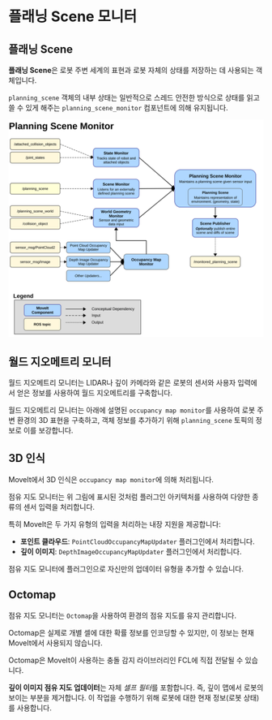 # 플래닝 Scene 모니터

## 플래닝 Scene

**플래닝 Scene**은 로봇 주변 세계의 표현과 로봇 자체의 상태를 저장하는 데 사용되는 객체입니다.

`planning_scene` 객체의 내부 상태는 일반적으로 스레드 안전한 방식으로 상태를 읽고 쓸 수 있게 해주는 `planning_scene_monitor` 컴포넌트에 의해 유지됩니다.

![플래닝 Scene 모니터 아키텍처](./figs/planning_scene_monitor.svg)

## 월드 지오메트리 모니터

월드 지오메트리 모니터는 LIDAR나 깊이 카메라와 같은 로봇의 센서와 사용자 입력에서 얻은 정보를 사용하여 월드 지오메트리를 구축합니다.

월드 지오메트리 모니터는 아래에 설명된 `occupancy map monitor`를 사용하여 로봇 주변 환경의 3D 표현을 구축하고, 객체 정보를 추가하기 위해 `planning_scene` 토픽의 정보로 이를 보강합니다.

## 3D 인식

MoveIt에서 3D 인식은 `occupancy map monitor`에 의해 처리됩니다.

점유 지도 모니터는 위 그림에 표시된 것처럼 플러그인 아키텍처를 사용하여 다양한 종류의 센서 입력을 처리합니다.

특히 MoveIt은 두 가지 유형의 입력을 처리하는 내장 지원을 제공합니다:

- **포인트 클라우드**: `PointCloudOccupancyMapUpdater` 플러그인에서 처리합니다.
- **깊이 이미지**: `DepthImageOccupancyMapUpdater` 플러그인에서 처리합니다.

점유 지도 모니터에 플러그인으로 자신만의 업데이터 유형을 추가할 수 있습니다.

## Octomap

점유 지도 모니터는 `Octomap`을 사용하여 환경의 점유 지도를 유지 관리합니다.

Octomap은 실제로 개별 셀에 대한 확률 정보를 인코딩할 수 있지만, 이 정보는 현재 MoveIt에서 사용되지 않습니다.

Octomap은 MoveIt이 사용하는 충돌 감지 라이브러리인 FCL에 직접 전달될 수 있습니다.

**깊이 이미지 점유 지도 업데이터**는 자체 *셀프 필터*를 포함합니다. 즉, 깊이 맵에서 로봇의 보이는 부분을 제거합니다. 이 작업을 수행하기 위해 로봇에 대한 현재 정보(로봇 상태)를 사용합니다.
